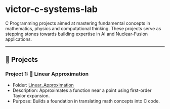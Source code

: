 # victor-c-systems-lab
C Programming projects aimed at mastering fundamental concepts in mathematics, physics and computational thinking. These projects serve as stepping stones towards building expertise in AI and Nuclear-Fusion applications.

---

## 🔹 Projects

### Project 1: 🧮 Linear Approximation
- Folder: [Linear_Approximation](./Linear_Approximation)
- Description: Approximates a function near a point using first-order Taylor expansion.  
- Purpose: Builds a foundation in translating math concepts into C code.